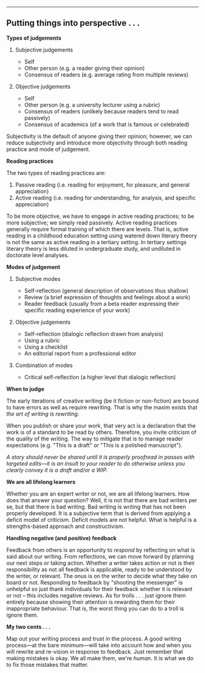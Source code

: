 ___

## Putting things into perspective . . .

**Types of judgements**

1.  Subjective judgements
    
    -   Self
    -   Other person (e.g. a reader giving their opinion)
    -   Consensus of readers (e.g. average rating from multiple reviews)
2.  Objective judgements
    
    -   Self
    -   Other person (e.g. a university lecturer using a rubric)
    -   Consensus of readers (unlikely because readers tend to read passively)
    -   Consensus of academics (of a work that is famous or celebrated)

Subjectivity is the default of anyone giving their opinion; however, we can reduce subjectivity and introduce more objectivity through both reading practice and mode of judgement.

**Reading practices**

The two types of reading practices are:

1.  Passive reading (i.e. reading for enjoyment, for pleasure, and general appreciation)
2.  Active reading (i.e. reading for understanding, for analysis, and specific appreciation)

To be more objective, we have to engage in active reading practices; to be more subjective; we simply read passively. Active reading practices generally require formal training of which there are levels. That is, active reading in a childhood education setting using watered down literary theory is not the same as active reading in a tertiary setting. In tertiary settings literary theory is less diluted in undergraduate study, and undiluted in doctorate level analyses.

**Modes of judgement**

1.  Subjective modes
    
    -   Self-reflection (general description of observations thus shallow)
    -   Review (a brief expression of thoughts and feelings about a work)
    -   Reader feedback (usually from a beta reader expressing their specific reading experience of your work)
2.  Objective judgements
    
    -   Self-reflection (dialogic reflection drawn from analysis)
    -   Using a rubric
    -   Using a checklist
    -   An editorial report from a professional editor
3.  Combination of modes
    
    -   Critical self-reflection (a higher level that dialogic reflection)

**When to judge**

The early iterations of creative writing (be it fiction or non-fiction) are bound to have errors as well as require rewriting. That is why the maxim exists that _the art of writing is rewriting_.

When you publish or share your work, that very act is a declaration that the work is of a standard to be read by others. Therefore, you invite criticism of the quality of the writing. The way to mitigate that is to manage reader expectations (e.g. "This is a draft" or "This is a polished manuscript").

_A story should never be shared until it is properly proofread in passes with targeted edits—it is an insult to your reader to do otherwise unless you clearly convey it is a draft and/or a WIP._

**We are all lifelong learners**

Whether you are an expert writer or not, we are all lifelong learners. How does that answer your question? Well, it is not that there are bad writers per se, but that there is bad writing. Bad writing is writing that has not been properly developed. It is a subjective term that is derived from applying a deficit model of criticism. Deficit models are not helpful. What is helpful is a strengths-based approach and constructivism.

**Handling negative (and positive) feedback**

Feedback from others is an opportunity to _respond_ by reflecting on what is said about our writing. From reflections, we can move forward by planning our next steps or taking action. Whether a writer takes action or not is their responsibility as not all feedback is applicable, ready to be understood by the writer, or relevant. The onus is on the writer to decide what they take on board or not. Responding to feedback by "shooting the messenger" is unhelpful so just thank individuals for their feedback whether it is relevant or not – this includes negative reviews. As for trolls . . . just ignore them entirely because showing their attention is rewarding them for their inappropriate behaviour. That is, the worst thing you can do to a troll is ignore them.

**My two cents . . .**

Map out your writing process and trust in the process. A good writing process—at the bare minimum—will take into account how and when you will rewrite and re-vision in response to feedback. Just remember that making mistakes is okay. We all make them, we're _human_. It is what we do to fix those mistakes that matter.